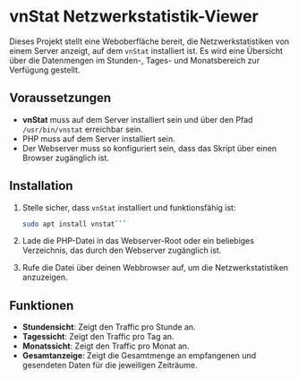 # vnStat Netzwerkstatistik-Viewer

Dieses Projekt stellt eine Weboberfläche bereit, die Netzwerkstatistiken von einem Server anzeigt, auf dem `vnStat` installiert ist. Es wird eine Übersicht über die Datenmengen im Stunden-, Tages- und Monatsbereich zur Verfügung gestellt.

## Voraussetzungen

- **vnStat** muss auf dem Server installiert sein und über den Pfad `/usr/bin/vnstat` erreichbar sein.
- PHP muss auf dem Server installiert sein.
- Der Webserver muss so konfiguriert sein, dass das Skript über einen Browser zugänglich ist.

## Installation

1. Stelle sicher, dass `vnStat` installiert und funktionsfähig ist:
   ```bash
   sudo apt install vnstat```

2. Lade die PHP-Datei in das Webserver-Root oder ein beliebiges Verzeichnis, das durch den Webserver zugänglich ist.

3. Rufe die Datei über deinen Webbrowser auf, um die Netzwerkstatistiken anzuzeigen.

## Funktionen

- **Stundensicht**: Zeigt den Traffic pro Stunde an.
- **Tagessicht**: Zeigt den Traffic pro Tag an.
- **Monatssicht**: Zeigt den Traffic pro Monat an.
- **Gesamtanzeige**: Zeigt die Gesamtmenge an empfangenen und gesendeten Daten für die jeweiligen Zeiträume.

